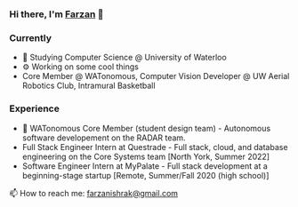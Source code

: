 ### Hi there, I'm [Farzan](https://farzanb49.github.io) 👋

### Currently

- 🏫 Studying Computer Science @ University of Waterloo
- ⚙️ Working on some cool things 
- Core Member @ WATonomous, Computer Vision Developer @ UW Aerial Robotics Club, Intramural Basketball

### Experience

- 🔭 WATonomous Core Member (student design team) - Autonomous software developement on the RADAR team.
- Full Stack Engineer Intern at Questrade - Full stack, cloud, and database engineering on the Core Systems team [North York, Summer 2022]
- Software Engineer Intern at MyPalate - Full stack development at a beginning-stage startup [Remote, Summer/Fall 2020 (high school)]


📫 How to reach me: farzanishrak@gmail.com

